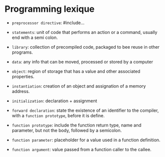 # Programming lexique

- `preprocessor directive`: #include...
- `statements`: unit of code that performs an action or a command, usually end with a semi colon.
- `library`: collection of precompiled code, packaged to bee reuse in other programs.
- `data`: any info that can be moved, processed or stored by a computer
- `object`: region of storage that has a value and other associated properties.
- `instantiation`: creation of an object and assignation of a memory address.
- `initialization`: declaration + assignment
- `forward declaration`: state the existence of an identifier to the compiler, with a `function prototype`, before it is define. 
- `function prototype`: include the function return type, name and parameter, but not the body, followed by a semicolon.

- `function parameter`: placeholder for a value used in a function definition.
- `function argument`: value passed from a function caller to the callee. 

